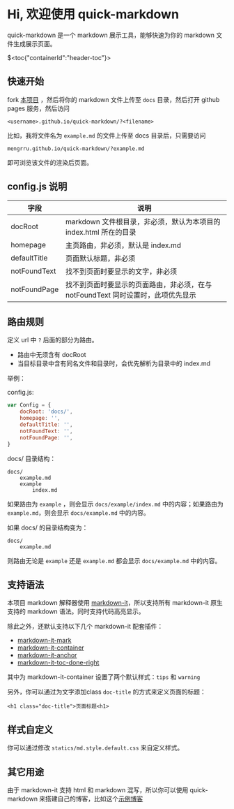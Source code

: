 <h1 class="doc-title">Hi, 欢迎使用 quick-markdown</h1>

quick-markdown 是一个 markdown 展示工具，能够快速为你的 markdown 文件生成展示页面。

$<toc{"containerId":"header-toc"}>

## 快速开始

fork [本项目](https://github.com/mengrru/quick-markdown) ，然后将你的 markdown 文件上传至 `docs` 目录，然后打开 github pages 服务，然后访问

```
<username>.github.io/quick-markdown/?<filename>
```

比如，我将文件名为 `example.md` 的文件上传至 docs 目录后，只需要访问

```
mengrru.github.io/quick-markdown/?example.md
```

即可浏览该文件的渲染后页面。

## config.js 说明

| 字段 | 说明 |
|----|----|
| docRoot | markdown 文件根目录，非必须，默认为本项目的 index.html 所在的目录 |
| homepage | 主页路由，非必须，默认是 index.md |
| defaultTitle | 页面默认标题，非必须 |
| notFoundText | 找不到页面时要显示的文字，非必须 |
| notFoundPage | 找不到页面时要显示的页面路由，非必须，在与 notFoundText 同时设置时，此项优先显示 |

## 路由规则

定义 url 中 `?` 后面的部分为路由。

- 路由中无须含有 docRoot
- 当目标目录中含有同名文件和目录时，会优先解析为目录中的 index.md

举例：

config.js:

```js
var Config = {
    docRoot: 'docs/',
    homepage: '',
    defaultTitle: '',
    notFoundText: '',
    notFoundPage: '',
}
```

docs/ 目录结构：

```
docs/
    example.md
    example
        index.md
```

如果路由为 `example` ，则会显示 `docs/example/index.md` 中的内容；如果路由为 `example.md`，则会显示 `docs/example.md` 中的内容。

如果 docs/ 的目录结构变为：

```
docs/
    example.md
```
则路由无论是 `example` 还是 `example.md` 都会显示 `docs/example.md` 中的内容。

## 支持语法

本项目 markdown 解释器使用 [markdown-it](https://github.com/markdown-it/markdown-it)，所以支持所有 markdown-it 原生支持的 markdown 语法。同时支持代码高亮显示。

除此之外，还默认支持以下几个 markdown-it 配套插件：

- [markdown-it-mark](https://github.com/markdown-it/markdown-it-mark)
- [markdown-it-container](https://github.com/markdown-it/markdown-it-container)
- [markdown-it-anchor](https://github.com/valeriangalliat/markdown-it-anchor)
- [markdown-it-toc-done-right](https://github.com/nagaozen/markdown-it-toc-done-right)

其中为 markdown-it-container 设置了两个默认样式：`tips` 和 `warning`

另外，你可以通过为文字添加class `doc-title` 的方式来定义页面的标题：

```
<h1 class="doc-title">页面标题<h1>
```

## 样式自定义

你可以通过修改 `statics/md.style.default.css` 来自定义样式。

## 其它用途

由于 markdown-it 支持 html 和 markdown 混写，所以你可以使用 quick-markdown 来搭建自己的博客，比如这个[示例博客](https://github.com/mengrru/mengrru.github.io)

